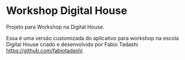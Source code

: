 # Workshop Digital House

Projeto para Workshop na Digital House.

Essa é uma versão customizada do aplicativo para workshop na escola Digital House criado e desenvolvido por Fabio Tadashi https://github.com/fabiotadashi 